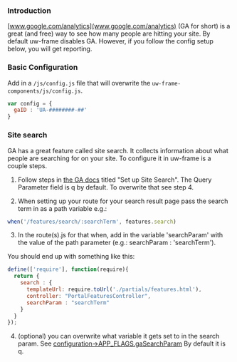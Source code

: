 ### Introduction

[www.google.com/analytics](www.google.com/analytics) (GA for short) is a great (and free) way to see how many people are hitting your site. By default uw-frame disables GA. However, if you follow the config setup below, you will get reporting.

### Basic Configuration
Add in a `/js/config.js` file that will overwrite the `uw-frame-components/js/config.js`.
```javascript
var config = {
  gaID : 'UA-########-##'
}
```

### Site search
GA has a great feature called site search. It collects information about what people are searching for on your site. To configure it in uw-frame is a couple steps.

1) Follow steps in [the GA docs](https://support.google.com/analytics/answer/1012264?hl=en) titled "Set up Site Search". The Query Parameter field is q by default. To overwrite that see step 4.

2) When setting up your route for your search result page pass the search term in as a path variable
e.g.:
```javascript
when('/features/search/:searchTerm', features.search)
```

3) In the route(s).js for that when, add in the variable 'searchParam' with the value of the path parameter (e.g.: searchParam : 'searchTerm').

You should end up with something like this:
```javascript
define(['require'], function(require){
  return {
    search : {
      templateUrl: require.toUrl('./partials/features.html'),
      controller: "PortalFeaturesController",
      searchParam : "searchTerm"
    }
  }
});

```

4) (optional) you can overwrite what variable it gets set to in the search param. See [configuration->APP_FLAGS.gaSearchParam](configuration.md) By default it is q.
